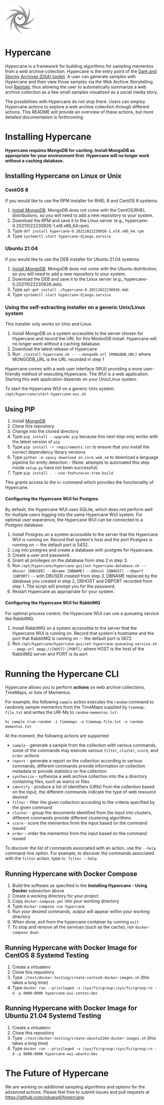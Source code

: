 <img src="images/hypercane-logo.png" width="100px">

# Hypercane

Hypercane is a framework for building algorithms for sampling mementos from a web archive collection. Hypercane is the entry point of the [Dark and Stormy Archives (DSA) toolkit](https://oduwsdl.github.io/dsa/). A user can generate samples with Hypercane and then view those samples via the Web Archive Storytelling tool [Raintale](https://oduwsdl.github.io/raintale/), thus allowing the user to automatically summarize a web archive collection as a few small samples visualized as a social media story.

The possibilities with Hypercane do not stop there. Users can employ Hypercane actions to explore a web archive collection through different actions. This README will provide an overview of these actions, but more detailed documentation is forthcoming.

# Installing Hypercane

**Hypercane requires MongoDB for caching. Install MongoDB as appropriate for your environment first. Hypercane will no longer work without a caching database.**

## Installing Hypercane on Linux or Unix

### CentOS 8

If you would like to use the RPM installer for RHEL 8 and CentOS 8 systems:

1. [Install MongoDB](https://www.digitalocean.com/community/tutorials/how-to-install-mongodb-on-centos-8). MongoDB does not come with the CentOS/RHEL distributions, so you will need to add a new repository to your system.
2. Download the RPM and save it to the Linux server (e.g., hypercane-0.20211022230926-1.el8.x86_64.rpm).
3. Type `dnf install hypercane-0.20211022230926-1.el8.x86_64.rpm`
4. Type `systemctl start hypercane-django.service`

### Ubuntu 21.04

If you would like to use the DEB installer for Ubuntu 21.04 systems:

1. [Install MongoDB](https://docs.mongodb.com/manual/tutorial/install-mongodb-on-ubuntu/). MongoDB does not come with the Ubuntu distribution, so you will need to add a new repository to your system.
2. Download the DEB and save it to the Linux server (e.g., hypercane-0.20211022230926.deb).
3. Type `apt-get install ./hypercane-0.20211022230926.deb`
4. Type `systemctl start hypercane-django.service`

### Using the self-extracting installer on a generic Unix/Linux system

This installer only works on Unix and Linux.

1. Install MongoDB on a system accessible to the server chosen for Hypercane and record the URL for this MonboDB install. Hypercane will no longer work without a caching database.
2. Download the latest release of Hypercane
3. Run `./install-hypercane.sh -- --mongodb-url [MONGODB_URL]` where MONGODB_URL is the URL recorded in step 1

Hypercane comes with a web user interface (WUI) providing a more user-friendly method of executing Hypercane. The WUI is a web application. Starting this web application depends on your Unix/Linux system.

To start the Hypercane WUI on a generic Unix system:
`/opt/hypercane/start-hypercane-wui.sh`

## Using PIP

1. Install [MongoDB](https://www.mongodb.com/download-center/community)
2. Clone this repository
3. Change into the cloned directory
4. Type `pip install --upgrade pip` because this next step only works with the latest version of `pip`
5. Type `pip install -r requirements.txt` to ensure that you install the correct dependency library versions
6. Type `python -m spacy download en_core_web_sm` to download a language pipeline for entity detection - (Note: attempts to automated this step inside `setup.py` have not been successful)
7. Type `pip install . --use-feature=in-tree-build`

This grants access to the `hc` command which provides the functionality of Hypercane.

<!-- ## Using Docker

The software is still volatile, so you will need to build your own docker image.

1. Clone this repository
2. Change into the cloned directory
3. Run `docker-compose run hypercane hc --help`

This may take a while to download and build necessary docker images. When successful, `hc` CLI help will be printed. -->


#### Configuring the Hypercane WUI for Postgres

By default, the Hypercane WUI uses SQLite, which does not perform well for multiple users logging into the same Hypercane WUI system. For optimial user experience, the Hypercane WUI can be connected to a Postgres database.

1. Install Postgres on a system accessible to the server that the Hypercane WUI is running on. Record that system's host and the port Postgres is running on -- the default port is 5432.
2. Log into postgres and create a database with postgres for Hypercane.
3. Create a user and password.
4. Grant all privileges on the database from step 2 in step 3.
5. Run `/opt/hypercane/hypercane-gui/set-hypercane-database.sh --dbuser [DBUSER] --dbname [DBNAME] --dbhost [DBHOST] --dbport [DBPORT]` -- with DBUSER created from step 3, DBNAME replaced by the database you created in step 2, DBHOST and DBPORT recorded from step 1. The script will prompt you for the password.
6. Restart Hypercane as appropriate for your system.

#### Configuring the Hypercane WUI for RabbitMQ

For optimal process control, the Hypercane WUI can use a queueing service like RabbitMQ.

1. Install RabbitMQ on a system accessible to the server that the Hypercane WUI is running on. Record that system's hostname and the port that RabbitMQ is running on -- the default port is 5672.
2. Run `/opt/hypercane/hypercane-gui/set-hypercane-queueing-service.sh --amqp-url amqp://[HOST]:[PORT]/` where HOST is the host of the RabbitMQ server and PORT is its port

# Running the Hypercane CLI

Hypercane allows you to perform **actions** on web archive collections, TimeMaps, or lists of Mementos.

For example, the following `sample` action executes the `random` command to randomly sample mementos from the TimeMaps supplied by `timemap-file.txt` and writes the URI-Ms to `random-mementos.txt`:
```
hc sample true-random -i timemaps -a timemap-file.txt -o random-mementos.txt
```

At the moment, the following actions are supported:
* `sample` - generate a sample from the collection with various commands, some of the commands may execute various `filter`, `cluster`, `score`, and `order` actions
* `report` - generate a report on the collection according to various commands, different commands provide information on collection metadata or provide statistics on the collection
* `synthesize` - sythesize a web archive collection into the a directory containing files, such as warcs or files
* `identify` - produce a list of identifiers (URIs) from the collection based on the input, the different commands indicate the type of web resource desired
* `filter` - filter the given collection according to the criteria specified by the given command
* `cluster` - group the documents identified from the input into clusters, different commands provide different clustering algorithms
* `score` - score the mementos from the input based on the command issued
* `order` - order the mementos from the input based on the command issued

To discover the list of commands associated with an action, use the `--help` command-line option. For example, to discover the commands associated with the `filter` action, type `hc filter --help`.

## Running Hypercane with Docker Compose

1. Build the software as specified in the **Installing Hypercane - Using Docker** subsection above
2. Create a working directory for your project
3. Copy `docker-compose.yml` into your working directory
4. Type `docker-compose run hypercane`
5. Run your desired commands, output will appear within your working directory
6. When done, exit from the hypercane container by running `exit`
7. To stop and remove all the services (such as the cache), run `docker-compose down`

## Running Hypercane with Docker Image for CentOS 8 Systemd Testing

1. Create a virtualenv
2. Clone this repository
3. Type `./test/docker-testing/create-centos8-docker-images.sh` (this takes a long time)
4. Type `docker run --privileged -v /sys/fs/cgroup:/sys/fs/cgroup:ro -d -p 8000:8000 hypercane-wui-centos:dev`

## Running Hypercane with Docker Image for Ubuntu 21.04 Systemd Testing

1. Create a virtualenv
2. Clone this repository
3. Type `./test/docker-testing/create-ubuntu2104-docker-images.sh` (this takes a long time)
4. Type `docker run --privileged -v /sys/fs/cgroup:/sys/fs/cgroup:ro -d -p 8000:8000 hypercane-wui-ubuntu:dev`

# The Future of Hypercane

We are working on additional sampling algorithms and options for the advanced actions. Please feel free to submit issues and pull requests at https://github.com/oduwsdl/hypercane.
